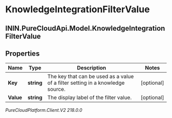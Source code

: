 # KnowledgeIntegrationFilterValue

## ININ.PureCloudApi.Model.KnowledgeIntegrationFilterValue

## Properties

|Name | Type | Description | Notes|
|------------ | ------------- | ------------- | -------------|
| **Key** | **string** | The key that can be used as a value of a filter setting in a knowledge source. | [optional] |
| **Value** | **string** | The display label of the filter value. | [optional] |



_PureCloudPlatform.Client.V2 218.0.0_
